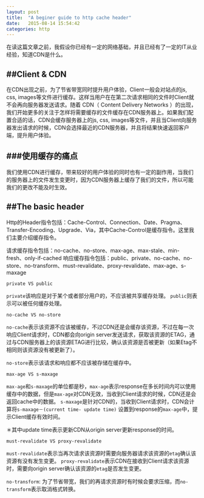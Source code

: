 ```yaml
---
layout: post
title:  "A beginer guide to http cache header"
date:   2015-08-14 15:54:42
categories: http
---
```


在读这篇文章之前，我假设你已经有一定的网络基础，并且已经有了一定的IT从业经验，知道CDN是什么。

##Client & CDN
---

在CDN出现之前，为了节省带宽同时提升用户体验，Client一般会对站点的js, css, images等文件进行缓存。这样当用户在在第二次请求相同的文件时Client就不会再向服务器发送请求。随着 CDN（ Content Delivery Networks ）的出现，我们开始更多的关注于怎样将需要缓存的文件缓存在CDN服务器上。如果我们配置合适的话，CDN会缓存服务器上的js, css, images等文件，并且当Client向服务器发出请求的时候，CDN会选择最近的CDN服务器，并且将结果快速返回客户端，提升用户体验。

###使用缓存的痛点
---
我们使用CDN进行缓存，带来较好的用户体验的同时也有一定的副作用，当我们的服务器上的文件发生变更时，因为CDN服务器上缓存了我们的文件，所以可能我们的更改不能及时生效。


##The basic header
---
Http的Header指令包括：Cache-Control、Connection、Date、Pragma、Transfer-Encoding、Upgrade、Via，其中Cache-Control是缓存指令。这里我们主要介绍缓存指令。


请求缓存指令包括：no-cache、no-store、max-age、max-stale、min-fresh、only-if-cached
响应缓存指令包括：public、private、no-cache、no-store、no-transform、must-revalidate、proxy-revalidate、max-age、s-maxage

`private VS public`

`private`该响应是对于某个或者部分用户的，不应该被共享缓存处理。
`public`则表示可以被任何缓存处理。

`no-cache VS no-store`

`no-cache`表示该资源不应该被缓存，不过CDN还是会缓存该资源，不过在每一次响应Client请求时，CDN都会向origin server发送请求，获取该资源的ETAG，通过与CDN服务器上的该资源ETAG进行比较，确认该资源是否被更新（如果Etag不相同则该资源没有被更新了）。

`no-store`表示该请求和响应都不应该被存储在缓存中。

`max-age VS s-maxage`

`max-age`和`s-maxage`的单位都是秒，`max-age`表示response在多长时间内可以使用缓存中的数据，但是`max-age`对CDN无效，当收到Client请求的时候，CDN还是会返回cache中的数据。
`s-maxage`是针对CDN的，当收到Client请求时，CDN会计算将`s-maxage－(current time- update time)` 设置到response的`max-age`中，提示Client缓存有效时间。 

＊其中update time表示更新CDN从origin server更新response的时间。


`must-revalidate VS proxy-revalidate`

`must-revalidate`表示当再次请求该资源时需要向服务器请求该资源的`etag`确认该资源有没有发生变更。
`proxy-revalidate`表示CDN在接收到Client请求该资源时，需要向origin server确认该资源的`etag`是否发生变更。

`no-transform`: 为了节省带宽，我们的再请求资源时有时候会要求压缩，而`no-transform`表示取消格式转换。